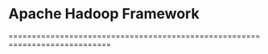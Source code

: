 # Apache Hadoop Framework
============================================================================
